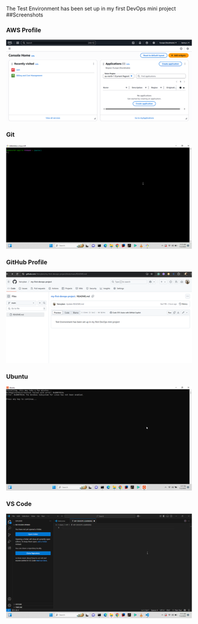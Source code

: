 The Test Environment has been set up in my first DevOps mini project 
##Screenshots

###  AWS Profile
![AWS Profile](aws%20profile.png)

###  Git
![Git](git.png)

###  GitHub Profile
![GitHub Profile](github%20profile.png)

###  Ubuntu
![Ubuntu](ubuntu.png)

###  VS Code
![VS Code](vs%20code.png)


